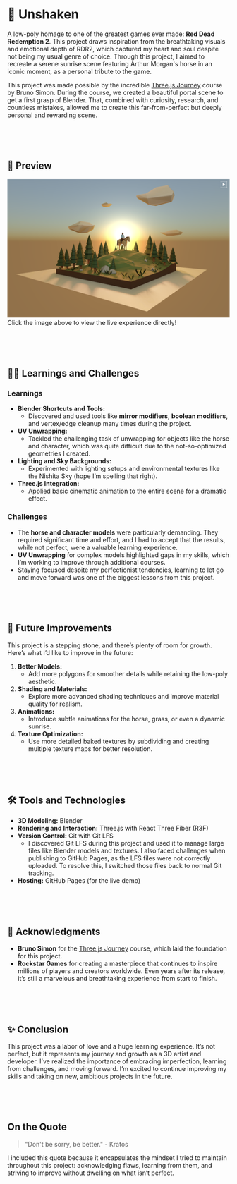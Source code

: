 # 🐴 Unshaken

A low-poly homage to one of the greatest games ever made: **Red Dead Redemption 2**. This project draws inspiration from the breathtaking visuals and emotional depth of RDR2, which captured my heart and soul despite not being my usual genre of choice. Through this project, I aimed to recreate a serene sunrise scene featuring Arthur Morgan's horse in an iconic moment, as a personal tribute to the game.

This project was made possible by the incredible [Three.js Journey](https://threejs-journey.com/) course by Bruno Simon. During the course, we created a beautiful portal scene to get a first grasp of Blender. That, combined with curiosity, research, and countless mistakes, allowed me to create this far-from-perfect but deeply personal and rewarding scene.

<br />
<br />
<br />

## 🌅 Preview

[![Preview Image](/public/docs-preview.png)](https://alezen9.github.io/unshaken/)
Click the image above to view the live experience directly!

<br />
<br />
<br />

## 🧠💡 Learnings and Challenges

### Learnings

- **Blender Shortcuts and Tools:**
  - Discovered and used tools like **mirror modifiers**, **boolean modifiers**, and vertex/edge cleanup many times during the project.
- **UV Unwrapping:**
  - Tackled the challenging task of unwrapping for objects like the horse and character, which was quite difficult due to the not-so-optimized geometries I created.
- **Lighting and Sky Backgrounds:**
  - Experimented with lighting setups and environmental textures like the Nishita Sky (hope I’m spelling that right).
- **Three.js Integration:**
  - Applied basic cinematic animation to the entire scene for a dramatic effect.

### Challenges

- The **horse and character models** were particularly demanding. They required significant time and effort, and I had to accept that the results, while not perfect, were a valuable learning experience.
- **UV Unwrapping** for complex models highlighted gaps in my skills, which I’m working to improve through additional courses.
- Staying focused despite my perfectionist tendencies, learning to let go and move forward was one of the biggest lessons from this project.

<br />
<br />
<br />

## 🚀 Future Improvements

This project is a stepping stone, and there’s plenty of room for growth. Here’s what I’d like to improve in the future:

1. **Better Models:**
   - Add more polygons for smoother details while retaining the low-poly aesthetic.
2. **Shading and Materials:**
   - Explore more advanced shading techniques and improve material quality for realism.
3. **Animations:**
   - Introduce subtle animations for the horse, grass, or even a dynamic sunrise.
4. **Texture Optimization:**
   - Use more detailed baked textures by subdividing and creating multiple texture maps for better resolution.

<br />
<br />
<br />

## 🛠️ Tools and Technologies

- **3D Modeling:** Blender
- **Rendering and Interaction:** Three.js with React Three Fiber (R3F)
- **Version Control:** Git with Git LFS
  - I discovered Git LFS during this project and used it to manage large files like Blender models and textures. I also faced challenges when publishing to GitHub Pages, as the LFS files were not correctly uploaded. To resolve this, I switched those files back to normal Git tracking.
- **Hosting:** GitHub Pages (for the live demo)

<br />
<br />
<br />

## 🙏 Acknowledgments

- **Bruno Simon** for the [Three.js Journey](https://threejs-journey.com/) course, which laid the foundation for this project.
- **Rockstar Games** for creating a masterpiece that continues to inspire millions of players and creators worldwide. Even years after its release, it’s still a marvelous and breathtaking experience from start to finish.

<br />
<br />
<br />

## ✨ Conclusion

This project was a labor of love and a huge learning experience. It’s not perfect, but it represents my journey and growth as a 3D artist and developer. I’ve realized the importance of embracing imperfection, learning from challenges, and moving forward. I’m excited to continue improving my skills and taking on new, ambitious projects in the future.

<br />
<br />
<br />

## On the Quote

> "Don't be sorry, be better." - Kratos

I included this quote because it encapsulates the mindset I tried to maintain throughout this project: acknowledging flaws, learning from them, and striving to improve without dwelling on what isn’t perfect.
